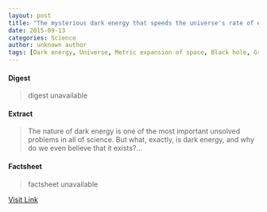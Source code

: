 ```yaml
---
layout: post
title: "The mysterious dark energy that speeds the universe's rate of expansion"
date: 2015-09-13
categories: Science
author: unknown author
tags: [Dark energy, Universe, Metric expansion of space, Black hole, Gravity, Accelerating expansion of the universe, Dark matter, Time, Matter, Outer space, Physical quantities, Spacetime, Physical universe, Astronomy, Physical cosmology, Metaphysics, Physics, Mechanics, Cosmology, Science, Physical sciences, Natural philosophy]
---
```



#### Digest
>digest unavailable

#### Extract
>The nature of dark energy is one of the most important unsolved problems in all of science. But what, exactly, is dark energy, and why do we even believe that it exists?...

#### Factsheet
>factsheet unavailable

[Visit Link](http://phys.org/news348998540.html)


